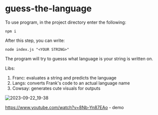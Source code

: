 # guess-the-language

To use program, in the project directory enter the following:

```shell
npm i
```

After this step, you can write:

```shell
node index.js "<YOUR STRING>"
```

The program will try to guesss what language is your string is written on.

Libs:

1) Franc: evaluates a string and predicts the language
2) Langs: converts Frank's code to an actual language name
3) Cowsay: generates cute visuals for outputs

![2023-09-22_19-38](https://github.com/dragunovartem99/guess-the-language/assets/79096629/1ad5ff80-6b30-4cbf-b889-e186a56c83c1)

https://www.youtube.com/watch?v=8Nb-Yn87EAo - demo
